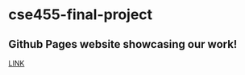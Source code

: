 # cse455-final-project

## Github Pages website showcasing our work!
[LINK](https://claytin97.github.io/CSE455-Final_Project/)
